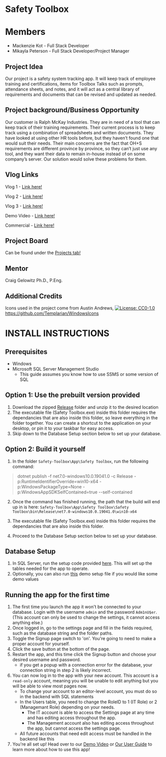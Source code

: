 # Safety Toolbox

# Members
* Mackenzie Kot - Full Stack Developer
* Mikayla Peterson - Full Stack Developer/Project Manager

## Project Idea
Our project is a safety system tracking app. It will keep track of employee training and certifications, items for Toolbox Talks such as prompts, attendance sheets, and notes, and it will act as a central library of requirements and documents that can be revised and updated as needed.

## Project background/Business Opportunity
Our customer is Ralph McKay Industries. They are in need of a tool that can keep track of their training requirements. Their current process is to keep track using a combination of spreadsheets and written documents. They have looked at using other HR tools before, but they haven’t found one that would suit their needs. Their main concerns are the fact that OH+S requirements are different province by province, so they can’t just use any tool, and they want their data to remain in-house instead of on some company’s server. Our solution would solve these problems for them.

## Vlog Links
Vlog 1 - [Link here!](https://youtu.be/MCdWYfqRIfA)

Vlog 2 - [Link here!](https://youtu.be/ryfXBUEsTb4)

Vlog 3 - [Link here!](https://youtu.be/tpB5mSMG9_Y)

Demo Video - [Link here!](https://www.youtube.com/watch?v=rz2jSGdBQGE)

Commercial - [Link here!](https://youtu.be/zNVPYRBaVKM)

## Project Board
Can be found under the [Projects tab!](
https://github.com/orgs/Team-Safety-Toolbox/projects/1)

## Mentor
Craig Gelowitz Ph.D., P.Eng.

## Additional Credits
Icons used in the project come from Austin Andrews, [![License: CC0-1.0](https://licensebuttons.net/l/zero/1.0/80x15.png)](http://creativecommons.org/publicdomain/zero/1.0/) https://github.com/Templarian/WindowsIcons

# INSTALL INSTRUCTIONS
## Prerequisites
- Windows
- Microsoft SQL Server Management Studio
    - This guide assumes you know how to use SSMS or some version of SQL


## Option 1: Use the prebuilt version provided
1. Download the zipped [Release](https://github.com/Team-Safety-Toolbox/Safety-Toolbox/releases/tag/v1.0.0) folder and unzip it to the desired location
2. The executable file (Safety Toolbox.exe) inside this folder requires the dependancies that are also inside this folder, so leave everything in the folder together. You can create a shortcut to the application on your desktop, or pin it to your taskbar for easy access.
3. Skip down to the Database Setup section below to set up your database.


## Option 2: Build it yourself
1. In the folder `Safety-Toolbox\App\Safety Toolbox`, run the following command: 
>dotnet publish -f net7.0-windows10.0.19041.0 -c Release -p:RuntimeIdentifierOverride=win10-x64 -p:WindowsPackageType=None -p:WindowsAppSDKSelfContained=true --self-contained
2. Once the command has finished running, the path that the build will end up in is here: `Safety-Toolbox\App\Safety Toolbox\Safety Toolbox\bin\Release\net7.0-windows10.0.19041.0\win10-x64`
3. The executable file (Safety Toolbox.exe) inside this folder requires the dependancies that are also inside this folder. 
    
4. Proceed to the Database Setup section below to set up your database.


## Database Setup
1. In SQL Server, run the setup code provided [here](https://github.com/Team-Safety-Toolbox/Safety-Toolbox/blob/main/Setup%20Files/Database%20Setup%20File.sql). This will set up the tables needed for the app to operate. 
2. Optionally, you can also run [this](https://github.com/Team-Safety-Toolbox/Safety-Toolbox/blob/main/Setup%20Files/Test%20Data.sql) demo setup file if you would like some demo values
## Running the app for the first time
1. The first time you launch the app it won't be connected to your database. Login with the username `admin` and the password `Adm1nU$er`. (This account can only be used to change the settings, it cannot access anything else.) 
2. Once logged in, go to the settings page and fill in the fields required, such as the database string and the folder paths.
3. Toggle the Signup page switch to 'on'. You're going to need to make a proper account for yourself.
4. Click the save button at the bottom of the page.
5. Restart the app, and this time click the Signup button and choose your desired username and password.
    - if you get a popup with a connection error for the database, your connection string in step 2 is likely incorrect.
6. You can now log in to the app with your new account. This account is a `read-only` account, meaning you will be unable to edit anything but you will be able to view most pages now.
    - To change your account to an editor-level account, you must do so in the backend with SQL statements
    - In the Users table, you need to change the RoleID to 1 (IT Role) or 2 (Managemant Role) depending on your needs.
        - The IT account is able to access the Settings page at any time and has editing access throughout the app.
        - The Management account also has editing access throughout the app, but cannot access the settings page.
    - All future accounts that need edit access must be handled in the backend like this
7. You're all set up! Head over to our [Demo Video](https://www.youtube.com/watch?v=rz2jSGdBQGE) or [Our User Guide](https://github.com/Team-Safety-Toolbox/Safety-Toolbox/blob/main/Documentation/Safety%20Toolbox%20User%20Guide.pdf) to learn more about how to use this app!

